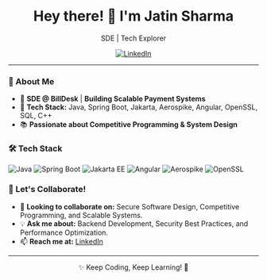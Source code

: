<h1 align="center">Hey there! 👋 I'm Jatin Sharma</h1>
<p align="center">SDE | Tech Explorer</p>

<p align="center">
  <a href="https://linkedin.com/in/jatin-sharma" target="_blank">
    <img src="https://img.shields.io/badge/LinkedIn-0A66C2?style=for-the-badge&logo=linkedin&logoColor=white" alt="LinkedIn" />
  </a>
</p>

---

### 🚀 About Me
- 🏢 **SDE @ BillDesk** | **Building Scalable Payment Systems**
- 📖 **Tech Stack:** Java, Spring Boot, Jakarta, Aerospike, Angular, OpenSSL, SQL, C++
- 📚 **Passionate about Competitive Programming & System Design**

### 🛠️ Tech Stack
<p align="left">
  <img src="https://img.shields.io/badge/Java-007396?style=for-the-badge&logo=java&logoColor=white" alt="Java" />
  <img src="https://img.shields.io/badge/Spring%20Boot-6DB33F?style=for-the-badge&logo=spring&logoColor=white" alt="Spring Boot" />
  <img src="https://img.shields.io/badge/Jakarta-ED8B00?style=for-the-badge&logo=jakartaee&logoColor=white" alt="Jakarta EE" />
  <img src="https://img.shields.io/badge/Angular-DD0031?style=for-the-badge&logo=angular&logoColor=white" alt="Angular" />
  <img src="https://img.shields.io/badge/Aerospike-DD0031?style=for-the-badge&logo=aerospike&logoColor=white" alt="Aerospike" />
  <img src="https://img.shields.io/badge/OpenSSL-721412?style=for-the-badge&logo=openssl&logoColor=white" alt="OpenSSL" />
</p>

### 🎯 Let's Collaborate!
- 🤝 **Looking to collaborate on:** Secure Software Design, Competitive Programming, and Scalable Systems.
- 💡 **Ask me about:** Backend Development, Security Best Practices, and Performance Optimization.
- 📫 **Reach me at:** [LinkedIn](https://linkedin.com/in/jatin-sharma)

---

<p align="center">✨ Keep Coding, Keep Learning! 🚀</p>
